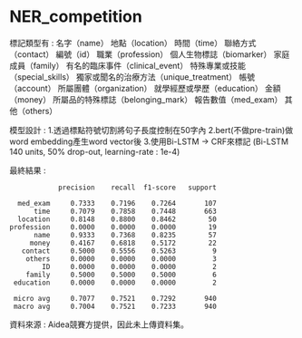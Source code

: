 # NER_competition

標記類型有 : 
名字（name）
地點（location）
時間（time）
聯絡方式（contact）
編號（id）
職業（profession）
個人生物標誌（biomarker）
家庭成員（family）
有名的臨床事件（clinical_event）
特殊專業或技能（special_skills）
獨家或聞名的治療方法（unique_treatment）
帳號（account）
所屬團體（organization）
就學經歷或學歷（education）
金額（money）
所屬品的特殊標誌（belonging_mark）
報告數值（med_exam）
其他（others）

模型設計 : 
1.透過標點符號切割將句子長度控制在50字內
2.bert(不做pre-train)做word embedding產生word vector後
3.使用Bi-LSTM -> CRF來標記
  (Bi-LSTM 140 units, 50% drop-out, learning-rate : 1e-4)

最終結果 :

                precision    recall  f1-score   support

      med_exam     0.7333    0.7196    0.7264       107
          time     0.7079    0.7858    0.7448       663
      location     0.8148    0.8800    0.8462        50
    profession     0.0000    0.0000    0.0000        19
          name     0.9333    0.7368    0.8235        57
         money     0.4167    0.6818    0.5172        22
       contact     0.5000    0.5556    0.5263         9
        others     0.0000    0.0000    0.0000         3
            ID     0.0000    0.0000    0.0000         2
        family     0.5000    0.5000    0.5000         6
     education     0.0000    0.0000    0.0000         2

     micro avg     0.7077    0.7521    0.7292       940
     macro avg     0.7004    0.7521    0.7233       940
     
資料來源 : Aidea競賽方提供，因此未上傳資料集。 
